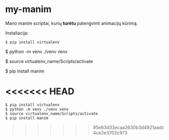 # my-manim

Mano manim scriptai, kurių **turėtu** palengvinti animacijų kūrimą.  
  
Instaliacija:  
  
``$ pip install virtualenv ``

$ python -m venv ./venv venv  

$ source virtualenv_name/Scripts/activate  

$ pip install manim  

<<<<<<< HEAD
=======
```
$ pip install virtualenv
$ python -m venv ./venv venv  
$ source virtualenv_name/Scripts/activate  
$ pip install manim  
```
>>>>>>> 95e63d33ecaa2630b3d4921aadc4ce2e3702c973
